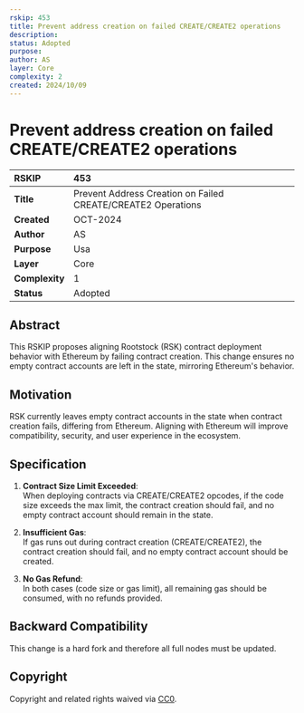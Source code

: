 ```yaml
---
rskip: 453
title: Prevent address creation on failed CREATE/CREATE2 operations
description: 
status: Adopted
purpose:    
author: AS
layer: Core
complexity: 2
created: 2024/10/09
---
```

# Prevent address creation on failed CREATE/CREATE2 operations


|RSKIP          | 453 |
| :------------ |:-------------|
|**Title**      |Prevent Address Creation on Failed CREATE/CREATE2 Operations|
|**Created**    |OCT-2024 |
|**Author**     |AS |
|**Purpose**    |Usa |
|**Layer**      |Core |
|**Complexity** |1 |
|**Status**     |Adopted |


## Abstract

This RSKIP proposes aligning Rootstock (RSK) contract deployment behavior with Ethereum by failing contract creation. This change ensures no empty contract accounts are left in the state, mirroring Ethereum's behavior.

## Motivation

RSK currently leaves empty contract accounts in the state when contract creation fails, differing from Ethereum. Aligning with Ethereum will improve compatibility, security, and user experience in the ecosystem.

## Specification

1. **Contract Size Limit Exceeded**:  
   When deploying contracts via CREATE/CREATE2 opcodes, if the code size exceeds the max limit, the contract creation should fail, and no empty contract account should remain in the state.

2. **Insufficient Gas**:  
   If gas runs out during contract creation (CREATE/CREATE2), the contract creation should fail, and no empty contract account should be created.

3. **No Gas Refund**:  
   In both cases (code size or gas limit), all remaining gas should be consumed, with no refunds provided.   

## Backward Compatibility

This change is a hard fork and therefore all full nodes must be updated.

## Copyright

Copyright and related rights waived via [CC0](https://creativecommons.org/publicdomain/zero/1.0/).
